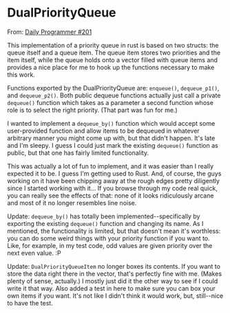 DualPriorityQueue
=================

From: [Daily Programmer #201](http://www.reddit.com/r/dailyprogrammer/comments/2vkwgb/20150211_challenge_201_practical_exercise_get/)

This implementation of a priority queue in rust is based on two structs: the queue itself and a queue item. The queue item stores two priorities and the item itself, while the queue holds onto a vector filled with queue items and provides a nice place for me to hook up the functions necessary to make this work.

Functions exported by the DualPriorityQueue are: `enqueue()`, `dequeue_p1()`, and `dequeue_p2()`. Both public dequeue functions actually just call a private `dequeue()` function which takes as a parameter a second function whose role is to select the right priority. (That part was fun for me.)

I wanted to implement a `dequeue_by()` function which would accept some user-provided function and allow items to be dequeued in whatever arbitrary manner you might come up with, but that didn't happen. It's late and I'm sleepy. I guess I could just mark the existing `dequeue()` function as public, but that one has fairly limited functionality.

This was actually a lot of fun to implement, and it was easier than I really expected it to be. I guess I'm getting used to Rust. And, of course, the guys working on it have been chipping away at the rough edges pretty diligently since I started working with it... If you browse through my code real quick, you can really see the effects of that: none of it looks ridiculously arcane and most of it no longer resembles line noise.

Update: `dequeue_by()` has totally been implemented--specifically by exporting the existing `dequeue()` function and changing its name. As I mentioned, the functionality is limited, but that doesn't mean it's worthless: you can do some weird things with your priority function if you want to. Like, for example, in my test code, odd values are given priority over the next even value. :P

Update: `DualPriorityQueueItem` no longer boxes its contents. If you want to store the data right there in the vector, that's perfectly fine with me. (Makes plenty of sense, actually.) I mostly just did it the other way to see if I could write it that way. Also added a test in here to make sure you can box your own items if you want. It's not like I didn't think it would work, but, still--nice to have the test.
